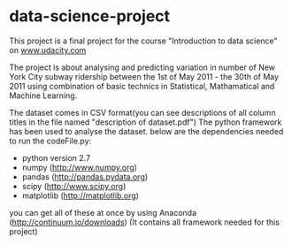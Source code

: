 # data-science-project

This project is a final project for the course "Introduction to data science" on www.udacity.com

The project is about analysing and predicting variation in number of New York City subway ridership between the 1st of May 2011 -
the 30th of May 2011 using combination of basic technics in Statistical, Mathamatical and Machine Learning.

The dataset comes in CSV format(you can see descriptions of all column titles in the file named "description of dataset.pdf")
The python framework has been used to analyse the dataset. below are the dependencies needed to run the codeFile.py:

- python version 2.7
- numpy (http://www.numpy.org)
- pandas (http://pandas.pydata.org)
- scipy (http://www.scipy.org)
- matplotlib (http://matplotlib.org)

you can get all of these at once by using Anaconda (http://continuum.io/downloads) (It contains all framework needed for this project)
